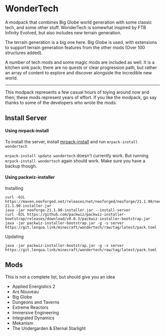 # WonderTech

A modpack that combines Big Globe world generation with some classic tech, and some other stuff.
WonderTech is somewhat inspired by FTB Infinity Evolved, but also includes new terrain generation.

The terrain generation is a big one here. Big Globe is used, with extensions to support terrain generation features from the other mods (Over 100 structures added).

A number of tech mods and some magic mods are included as well. It is a kitchen sink pack; there are no quests or clear progression path, but rather an array of content to explore and discover alongside the incredible new world.

----

This modpack represents a few casual hours of toying around now and then; these mods represent years of effort.
If you like the modpack, go say thanks to some of the developers who wrote the mods.

## Install Server

#### Using mrpack-install
To install the server, install [mrpack-install](https://github.com/nothub/mrpack-install) and run `mrpack-install wondertech`

`mrpack-install update wondertech` doesn't currently work. But running `mrpack-install wondertech` again should work. Make sure you have a backup though.

#### Using packwiz-installer
Installing
```
curl -OJL https://maven.neoforged.net/releases/net/neoforged/neoforge/21.1.90/neoforge-21.1.90-installer.jar
java -jar neoforge-21.1.90-installer.jar --install-server
curl -OJL https://github.com/packwiz/packwiz-installer-bootstrap/releases/download/v0.0.3/packwiz-installer-bootstrap.jar
java -jar packwiz-installer-bootstrap.jar -g -s server https://git.lenqua.link/minecraft/wondertech/raw/tag/latest/pack.toml
```

Updating
```
java -jar packwiz-installer-bootstrap.jar -g -s server https://git.lenqua.link/minecraft/wondertech/raw/tag/latest/pack.toml
```

## Mods
This is not a complete list, but should give you an idea

 - Applied Energistics 2
 - Ars Nouveau
 - Big Globe
 - Dungeons and Taverns
 - Extreme Reactors
 - Immersive Engineering
 - Integrated Dynamics
 - Mekanism
 - The Undergarden & Eternal Starlight
 